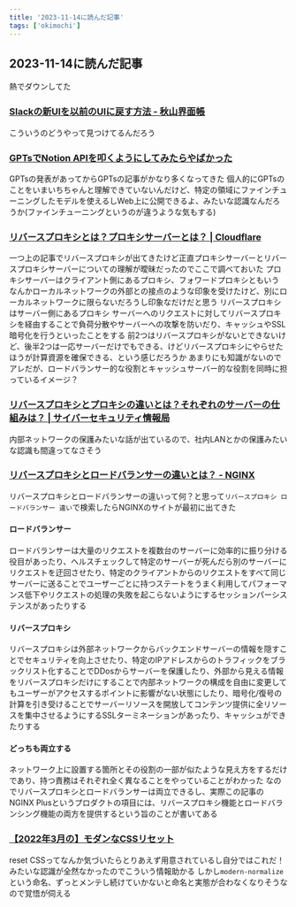 ```yaml
---
title: '2023-11-14に読んだ記事'
tags: ['okimochi']
---
```


## 2023-11-14に読んだ記事

熱でダウンしてた

### [Slackの新UIを以前のUIに戻す方法 \- 秋山界面帳](https://scrapbox.io/akiroom/Slack%E3%81%AE%E6%96%B0UI%E3%82%92%E4%BB%A5%E5%89%8D%E3%81%AEUI%E3%81%AB%E6%88%BB%E3%81%99%E6%96%B9%E6%B3%95)

こういうのどうやって見つけてるんだろう

### [GPTsでNotion APIを叩くようにしてみたらやばかった](https://zenn.dev/yutakobayashi/articles/gpts-notion-api)

GPTsの発表があってからGPTsの記事がかなり多くなってきた
個人的にGPTsのことをいまいちちゃんと理解できていないんだけど、特定の領域にファインチューニングしたモデルを使えるしWeb上に公開できるよ、みたいな認識なんだろうか(ファインチューニングというのが違うような気もする)

### [リバースプロキシとは？プロキシサーバーとは？ \| Cloudflare](https://www.cloudflare.com/ja-jp/learning/cdn/glossary/reverse-proxy/#:~:text=%E3%83%AA%E3%83%90%E3%83%BC%E3%82%B9%E3%83%97%E3%83%AD%E3%82%AD%E3%82%B7%E3%81%AF%E3%80%81Web%E3%82%B5%E3%83%BC%E3%83%90%E3%83%BC%E3%81%AE%E5%89%8D%E3%81%AB%E3%81%82%E3%82%8A%E3%80%81%E3%82%AF%E3%83%A9%E3%82%A4%E3%82%A2%E3%83%B3%E3%83%88,%E3%81%9F%E3%82%81%E3%81%AB%E5%AE%9F%E8%A3%85%E3%81%95%E3%82%8C%E3%81%BE%E3%81%99%E3%80%82)

一つ上の記事でリバースプロキシが出てきたけど正直プロキシサーバーとリバースプロキシサーバーについての理解が曖昧だったのでここで調べておいた
プロキシサーバーはクライアント側にあるプロキシ、フォワードプロキシともいう
なんかローカルネットワークの外部との接点のような印象を受けたけど、別にローカルネットワークに限らないだろうし印象なだけだと思う
リバースプロキシはサーバー側にあるプロキシ
サーバーへのリクエストに対してリバースプロキシを経由することで負荷分散やサーバーへの攻撃を防いだり、キャッシュやSSL暗号化を行うといったことをする
前2つはリバースプロキシがないとできないけど、後半2つは一応サーバーだけでもできる、けどリバースプロキシにやらせたほうが計算資源を確保できる、という感じだろうか
あまりにも知識がないのでアレだが、ロードバランサー的な役割とキャッシュサーバー的な役割を同時に担っているイメージ？

### [リバースプロキシとプロキシの違いとは？それぞれのサーバーの仕組みは？ \| サイバーセキュリティ情報局](https://eset-info.canon-its.jp/malware_info/special/detail/201021.html)

内部ネットワークの保護みたいな話が出ているので、社内LANとかの保護みたいな認識も間違ってなさそう

### [リバースプロキシとロードバランサーの違いとは？ \- NGINX](https://www.nginx.co.jp/resources/glossary/reverse-proxy-vs-load-balancer/)

リバースプロキシとロードバランサーの違いって何？と思って`リバースプロキシ ロードバランサー 違い`で検索したらNGINXのサイトが最初に出てきた

#### ロードバランサー

ロードバランサーは大量のリクエストを複数台のサーバーに効率的に振り分ける役目があったり、ヘルスチェックして特定のサーバーが死んだら別のサーバーにリクエストを迂回させたり、特定のクライアントからのリクエストをすべて同じサーバーに送ることでユーザーごとに持つステートをうまく利用してパフォーマンス低下やリクエストの処理の失敗を起こらないようにするセッションパーシステンスがあったりする

#### リバースプロキシ

リバースプロキシは外部ネットワークからバックエンドサーバーの情報を隠すことでセキュリティを向上させたり、特定のIPアドレスからのトラフィックをブラックリスト化することでDDosからサーバーを保護したり、外部から見える情報をリバースプロキシだけにすることで内部ネットワークの構成を自由に変更してもユーザーがアクセスするポイントに影響がない状態にしたり、暗号化/復号の計算を引き受けることでサーバーリソースを開放してコンテンツ提供に全リソースを集中させるようにするSSLターミネーションがあったり、キャッシュができたりする

#### どっちも両立する

ネットワーク上に設置する箇所とその役割の一部が似たような見え方をするだけであり、持つ責務はそれぞれ全く異なることをやっていることがわかった
なのでリバースプロキシとロードバランサーは両立できるし、実際この記事のNGINX Plusというプロダクトの項目には、リバースプロキシ機能とロードバランシング機能の両方を提供するという旨のことが書いてある

### [【2022年3月の】モダンなCSSリセット](https://zenn.dev/sqer/articles/301ab380c4c6fc)

reset CSSってなんか気づいたらとりあえず用意されているし自分ではこれだ！みたいな認識が全然なかったのでこういう情報助かる
しかし`modern-normalize`という命名、ずっとメンテし続けていかないと命名と実態が合わなくなりそうなので覚悟が伺える
